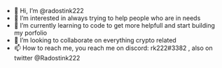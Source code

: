 - 👋 Hi, I’m @radostink222
- 👀 I’m interested in always trying to help people who are in needs
- 🌱 I’m currently learning to code to get more helpfull and start building my porfolio 
- 💞️ I’m looking to collaborate on everything crypto related
- 📫 How to reach me, you reach me on discord: rk222#3382 , also on twitter @Radostink222

<!---
radostink222/radostink222 is a ✨ special ✨ repository because its `README.md` (this file) appears on your GitHub profile.
You can click the Preview link to take a look at your changes.
--->
